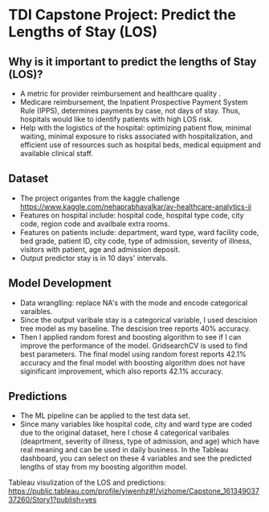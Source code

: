# TDI Capstone Project: Predict the Lengths of Stay (LOS)

## Why is it important to predict the lengths of Stay (LOS)?
- A metric for provider reimbursement and healthcare quality .
- Medicare reimbursement, the Inpatient Prospective Payment System Rule (IPPS), determines payments by case, not days of stay. Thus, hospitals would like to identify patients with high LOS risk.
- Help with the logistics of the hospital: optimizing patient flow, minimal waiting, minimal exposure to risks associated with hospitalization, and efficient use of resources such as hospital beds, medical equipment and available clinical staff.

## Dataset
- The project origantes from the kaggle challenge https://www.kaggle.com/nehaprabhavalkar/av-healthcare-analytics-ii
- Features on hospital include: hospital code, hospital type code, city code, region code and availbale extra rooms.
- Features on patients include: department, ward type, ward facility code, bed grade, patient ID, city code, type of admission, severity of illness, visitors with patient, age and admission deposit.  
- Output predictor stay is in 10 days' intervals.  

## Model Development
- Data wranglling: replace NA's with the mode and encode categorical varaibles.
- Since the output varibale stay is a categorical variable, I used descision tree model as my baseline. The descision tree reports 40% accuracy.
- Then I applied random forest and boosting algorithm to see if I can improve the performance of the model. GridsearchCV is used to find best parameters. The final model using random forest reports 42.1% accuracy and the final model with boosting algorithm does not have siginificant improvement, which also reports 42.1% accuracy.

## Predictions
- The ML pipeline can be applied to the test data set.
- Since many variables like hospital code, city and ward type are coded due to the original dataset, here I chose 4 categorical varibales (deaprtment, severity of illness, type of admission, and age) which have real meaning and can be used in daily business. In the Tableau dashboard, you can select on these 4 variables and see the predicted lengths of stay from my boosting algorithm model.

Tableau visulization of the LOS and predictions: https://public.tableau.com/profile/yiwenhz#!/vizhome/Capstone_16134903737260/Story1?publish=yes
